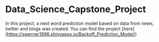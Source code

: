 # Data_Science_Capstone_Project

In this project, a next word prediction model based on data from news, twitter and blogs was created. You can find the project [here] (https://swerner1896.shinyapps.io/Backoff_Prediction_Model/)
